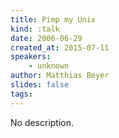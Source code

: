 ```yaml
---
title: Pimp my Unix
kind: :talk
date: 2006-06-29
created_at: 2015-07-11
speakers:
    - unknown
author: Matthias Beyer
slides: false
tags:
---
```


No description.
